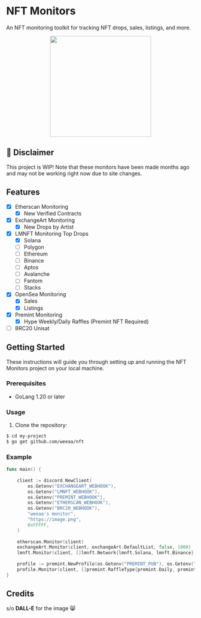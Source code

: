 # NFT Monitors 

An NFT monitoring toolkit for tracking NFT drops, sales, listings, and more.

<div align="center">
    <img src="https://cdn.discordapp.com/attachments/689063280358064158/1139538002041897041/image.png" margin="auto" height="270"/>
</div>

## 🚨 Disclaimer
This project is WIP!
Note that these monitors have been made months ago and may not be working right now due to site changes.

## Features

- [x] Etherscan Monitoring
  - [x] New Verified Contracts
- [x] ExchangeArt Monitoring
  - [x] New Drops by Artist
- [x] LMNFT Monitoring Top Drops
  - [x] Solana
  - [ ] Polygon
  - [ ] Ethereum
  - [ ] Binance
  - [ ] Aptos
  - [ ] Avalanche
  - [ ] Fantom
  - [ ] Stacks
- [x] OpenSea Monitoring
  - [x] Sales
  - [x] Listings
- [x] Premint Monitoring
  - [x] Hype Weekly/Daily Raffles (Premint NFT Required)
- [ ] BRC20 Unisat

## Getting Started

These instructions will guide you through setting up and running the NFT Monitors project on your local machine.

### Prerequisites

- GoLang 1.20 or later

### Usage

1. Clone the repository:

```bash
$ cd my-project
$ go get github.com/weeaa/nft
```

### Example

```go
func main() {
	
	client := discord.NewClient(
		os.Getenv("EXCHANGEART_WEBHOOK"),
		os.Getenv("LMNFT_WEBHOOK"),
		os.Getenv("PREMINT_WEBHOOK"),
		os.Getenv("ETHERSCAN_WEBHOOK"),
		os.Getenv("BRC20_WEBHOOK"),
		"weeaa's monitor",
		"https://image.png",
		0xFFFFF,
	)
	
	etherscan.Monitor(client)
	exchangeArt.Monitor(client, exchangeArt.DefaultList, false, 1000)
	lmnft.Monitor(client, []lmnft.Network{lmnft.Solana, lmnft.Binance}, 1000)
	
	profile := premint.NewProfile(os.Getenv("PREMINT_PUB"), os.Getenv("PREMINT_PRIV"), "", 5000)
	profile.Monitor(client, []premint.RaffleType{premint.Daily, premint.Weekly})
}
```

## Credits

s/o **DALL-E** for the image 😸
